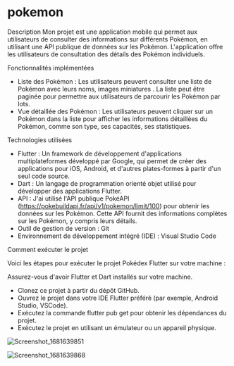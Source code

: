 # pokemon


Description
Mon projet est une application mobile qui permet aux utilisateurs de consulter des informations sur différents Pokémon, en utilisant une API publique de données sur les Pokémon. L'application offre les utilisateurs de  consultation des détails des Pokémon individuels.

Fonctionnalités implémentées

- Liste des Pokémon : Les utilisateurs peuvent consulter une liste de Pokémon avec leurs noms, images miniatures . La liste peut être paginée pour permettre aux utilisateurs de parcourir les Pokémon par lots.
- Vue détaillée des Pokémon : Les utilisateurs peuvent cliquer sur un Pokémon dans la liste pour afficher les informations détaillées du Pokémon, comme son type, ses capacités, ses statistiques.

Technologies utilisées

- Flutter : Un framework de développement d'applications multiplateformes développé par Google, qui permet de créer des applications pour iOS, Android, et d'autres plates-formes à partir d'un seul code source.
- Dart : Un langage de programmation orienté objet utilisé pour développer des applications Flutter.
- API : J'ai utilisé l'API publique PokéAPI (https://pokebuildapi.fr/api/v1/pokemon/limit/100) pour obtenir les données sur les Pokémon. Cette API fournit des informations complètes sur les Pokémon, y compris leurs détails.
- Outil de gestion de version : Git
- Environnement de développement intégré (IDE) : Visual Studio Code

Comment exécuter le projet

Voici les étapes pour exécuter le projet Pokédex Flutter sur votre machine :

Assurez-vous d'avoir Flutter et Dart installés sur votre machine.
- Clonez ce projet à partir du dépôt GitHub.
- Ouvrez le projet dans votre IDE Flutter préféré (par exemple, Android Studio, VSCode).
- Exécutez la commande flutter pub get pour obtenir les dépendances du projet.
- Exécutez le projet en utilisant un émulateur ou un appareil physique.


![Screenshot_1681639851](https://user-images.githubusercontent.com/109220808/232295831-ddb8548d-8bbb-4743-bbc6-4d91489db3ec.png)

![Screenshot_1681639868](https://user-images.githubusercontent.com/109220808/232296474-dba4ae5e-c4c2-4b94-a5ea-dd8304bbcd1a.png)


